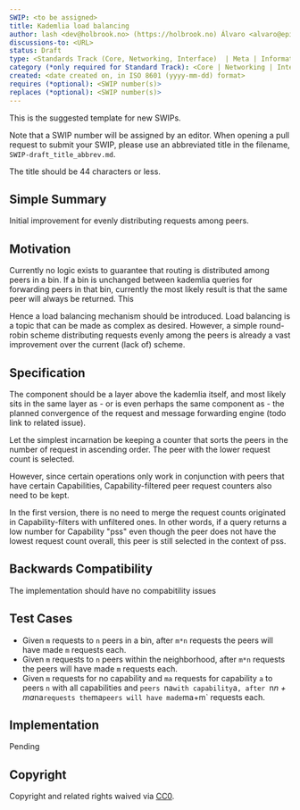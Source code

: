 ```yaml
---
SWIP: <to be assigned>
title: Kademlia load balancing
author: lash <dev@holbrook.no> (https://holbrook.no) Álvaro <alvaro@epiclabs.io>
discussions-to: <URL>
status: Draft
type: <Standards Track (Core, Networking, Interface)  | Meta | Informational>
category (*only required for Standard Track): <Core | Networking | Interface | ERC>
created: <date created on, in ISO 8601 (yyyy-mm-dd) format>
requires (*optional): <SWIP number(s)>
replaces (*optional): <SWIP number(s)>
---
```


<!--You can leave these HTML comments in your merged SWIP and delete the visible duplicate text guides, they will not appear and may be helpful to refer to if you edit it again. This is the suggested template for new SWIPs. Note that a SWIP number will be assigned by an editor. When opening a pull request to submit your SWIP, please use an abbreviated title in the filename, `SWIP-draft_title_abbrev.md`. The title should be 44 characters or less.-->
This is the suggested template for new SWIPs.

Note that a SWIP number will be assigned by an editor. When opening a pull request to submit your SWIP, please use an abbreviated title in the filename, `SWIP-draft_title_abbrev.md`.

The title should be 44 characters or less.

## Simple Summary

Initial improvement for evenly distributing requests among peers.

## Motivation

Currently no logic exists to guarantee that routing is distributed among peers in a bin. If a bin is unchanged between kademlia queries for forwarding peers in that bin, currently the most likely result is that the same peer will always be returned. This 

Hence a load balancing mechanism should be introduced. Load balancing is a topic that can be made as complex as desired. However, a simple round-robin scheme distributing requests evenly among the peers is already a vast improvement over the current (lack of) scheme.

## Specification

The component should be a layer above the kademlia itself, and most likely sits in the same layer as - or is even perhaps the same component as - the planned convergence of the request and message forwarding engine (todo link to related issue).

Let the simplest incarnation be keeping a counter that sorts the peers in the number of request in ascending order. The peer with the lower request count is selected.

However, since certain operations only work in conjunction with peers that have certain Capabilities, Capability-filtered peer request counters also need to be kept.

In the first version, there is no need to merge the request counts originated in Capability-filters with unfiltered ones. In other words, if a query returns a low number for Capability "pss" even though the peer does not have the lowest request count overall, this peer is still selected in the context of pss.

## Backwards Compatibility

The implementation should have no compabitility issues

## Test Cases

* Given `m` requests to `n`  peers in a bin, after `m*n` requests the peers will have made `m` requests each.
* Given `m` requests to `n` peers within the neighborhood, after `m*n` requests the peers will have made `m` requests each.
* Given `m` requests for no capability and `ma` requests for capability `a` to peers `n` with all capabilities and `peers `na` with capability `a`, after `n*n + ma*na` requests the `ma` peers will have made `ma+m` requests each.

## Implementation

Pending

## Copyright

Copyright and related rights waived via [CC0](https://creativecommons.org/publicdomain/zero/1.0/).
